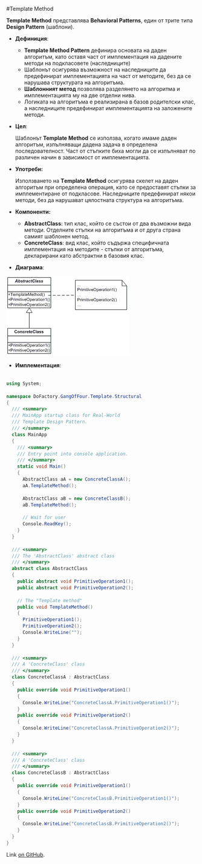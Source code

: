 #Template Method

**Template Method**  представлява **Behavioral Patterns**, един от трите типа **Design Pattern** (шаблони).

* __Дефиниция__:
    *	__Template Method Pattern__ дефинира основата на даден алгоритъм, като оставя част от имплементация на дадените методи на подкласовете (наследниците)
    * Шаблонът осигурява възможност на наследниците да предефинират имплементацията на част от методите, без да се нарушава структурата на алгоритъма.
    *	__Шаблонният метод__ позволява разделянето на алгоритма и имплементацията му на две отделни нива.
    * Логиката на алгоритъма е реализирана в базов родителски клас, а наследниците предефинират имплементацията на заложените методи.

* __Цел__:

    Шаблонът **Template Method** се използва, когато имаме даден алгоритъм, изпълняващи дадена задача в определена последователност.
    Част от стъпките биха могли да се изпълняват по различен начин в зависимост от имплементацията.

* __Употреби:__

    Използването на __Тemplate Method__ осигурява скелет на даден алгоритъм при определена операция, като се предоставят стъпки за имплементиране от подкласове.
  Наследниците предефинират някои методи, без да нарушават цялостната структура на алгоритъма.

* __Компоненти:__
    - **AbstractClass**: тип клас, който се състои от два възможни вида методи. Отделните стъпки на алгоритъма и от друга страна самият шаблонен метод.
    - **ConcreteClass**: вид клас, който съдържа специфичната имплементация на методите - стъпки от алгоритъма, декларирани като абстрактни в базовия клас.


* __Диаграма__:

 ![StructuralPatterns](images/template.png)
 
 * __Имплементация__:
 
~~~c#

using System;
 
namespace DoFactory.GangOfFour.Template.Structural
{
  /// <summary>
  /// MainApp startup class for Real-World 
  /// Template Design Pattern.
  /// </summary>
  class MainApp
  {
    /// <summary>
    /// Entry point into console application.
    /// </summary>
    static void Main()
    {
      AbstractClass aA = new ConcreteClassA();
      aA.TemplateMethod();
 
      AbstractClass aB = new ConcreteClassB();
      aB.TemplateMethod();
 
      // Wait for user
      Console.ReadKey();
    }
  }
 
  /// <summary>
  /// The 'AbstractClass' abstract class
  /// </summary>
  abstract class AbstractClass
  {
    public abstract void PrimitiveOperation1();
    public abstract void PrimitiveOperation2();
 
    // The "Template method"
    public void TemplateMethod()
    {
      PrimitiveOperation1();
      PrimitiveOperation2();
      Console.WriteLine("");
    }
  }
 
  /// <summary>
  /// A 'ConcreteClass' class
  /// </summary>
  class ConcreteClassA : AbstractClass
  {
    public override void PrimitiveOperation1()
    {
      Console.WriteLine("ConcreteClassA.PrimitiveOperation1()");
    }
    public override void PrimitiveOperation2()
    {
      Console.WriteLine("ConcreteClassA.PrimitiveOperation2()");
    }
  }
 
  /// <summary>
  /// A 'ConcreteClass' class
  /// </summary>
  class ConcreteClassB : AbstractClass
  {
    public override void PrimitiveOperation1()
    {
      Console.WriteLine("ConcreteClassB.PrimitiveOperation1()");
    }
    public override void PrimitiveOperation2()
    {
      Console.WriteLine("ConcreteClassB.PrimitiveOperation2()");
    }
  }
}

~~~

Link [on GitHub](https://github.com/NayaIT/High-Quality-Code/blob/master/BehavioralPatterns/TemplateMethod.md).

